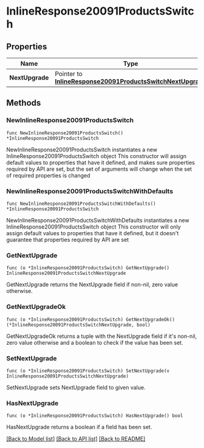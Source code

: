 # InlineResponse20091ProductsSwitch

## Properties

Name | Type | Description | Notes
------------ | ------------- | ------------- | -------------
**NextUpgrade** | Pointer to [**InlineResponse20091ProductsSwitchNextUpgrade**](InlineResponse20091ProductsSwitchNextUpgrade.md) |  | [optional] 

## Methods

### NewInlineResponse20091ProductsSwitch

`func NewInlineResponse20091ProductsSwitch() *InlineResponse20091ProductsSwitch`

NewInlineResponse20091ProductsSwitch instantiates a new InlineResponse20091ProductsSwitch object
This constructor will assign default values to properties that have it defined,
and makes sure properties required by API are set, but the set of arguments
will change when the set of required properties is changed

### NewInlineResponse20091ProductsSwitchWithDefaults

`func NewInlineResponse20091ProductsSwitchWithDefaults() *InlineResponse20091ProductsSwitch`

NewInlineResponse20091ProductsSwitchWithDefaults instantiates a new InlineResponse20091ProductsSwitch object
This constructor will only assign default values to properties that have it defined,
but it doesn't guarantee that properties required by API are set

### GetNextUpgrade

`func (o *InlineResponse20091ProductsSwitch) GetNextUpgrade() InlineResponse20091ProductsSwitchNextUpgrade`

GetNextUpgrade returns the NextUpgrade field if non-nil, zero value otherwise.

### GetNextUpgradeOk

`func (o *InlineResponse20091ProductsSwitch) GetNextUpgradeOk() (*InlineResponse20091ProductsSwitchNextUpgrade, bool)`

GetNextUpgradeOk returns a tuple with the NextUpgrade field if it's non-nil, zero value otherwise
and a boolean to check if the value has been set.

### SetNextUpgrade

`func (o *InlineResponse20091ProductsSwitch) SetNextUpgrade(v InlineResponse20091ProductsSwitchNextUpgrade)`

SetNextUpgrade sets NextUpgrade field to given value.

### HasNextUpgrade

`func (o *InlineResponse20091ProductsSwitch) HasNextUpgrade() bool`

HasNextUpgrade returns a boolean if a field has been set.


[[Back to Model list]](../README.md#documentation-for-models) [[Back to API list]](../README.md#documentation-for-api-endpoints) [[Back to README]](../README.md)


